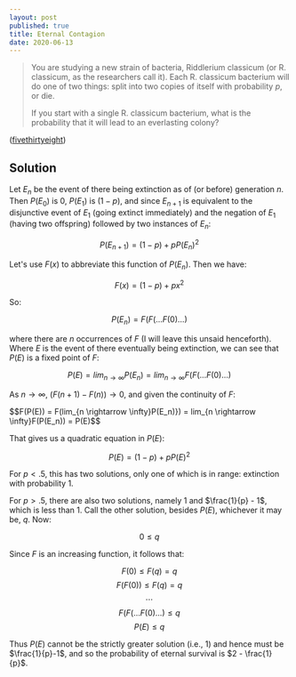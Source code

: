 ```yaml
---
layout: post
published: true
title: Eternal Contagion
date: 2020-06-13
---
```


>You are studying a new strain of bacteria, Riddlerium classicum (or R. classicum, as the researchers call it). Each R. classicum bacterium will do one of two things: split into two copies of itself with probability $p$, or die. 
>
>If you start with a single R. classicum bacterium, what is the probability that it will lead to an everlasting colony?

<!--more-->

([fivethirtyeight](https://fivethirtyeight.com/features/how-long-will-the-bacterial-colony-last/))

## Solution

Let $E_n$ be the event of there being extinction as of (or before) generation $n$. Then $P(E_0)$ is $0$, $P(E_1)$ is $(1-p)$, and since $E_{n+1}$ is equivalent to the disjunctive event of $E_1$ (going extinct immediately) and the negation of $E_1$ (having two offspring) followed by two instances of $E_{n}$:

$$P(E_{n+1}) = (1-p) + pP(E_{n})^2$$

Let's use $F(x)$ to abbreviate this function of $P(E_n)$. Then we have:

$$F(x) = (1-p) + px^2$$

So:

$$P(E_n) = F(F(\ldots F(0)\ldots)$$

where there are $n$ occurrences of $F$ (I will leave this unsaid henceforth). Where $E$ is the event of there eventually being extinction, we can see that $P(E)$ is a fixed point of $F$:

$$P(E) = lim_{n \rightarrow \infty} P(E_n) = 
lim_{n \rightarrow \infty} F(F(\ldots F(0)\ldots)
$$

As $n \rightarrow \infty$, $(F(n+1) - F(n)) \rightarrow 0$, and given the continuity of $F$:

$$F(P(E)) = F(lim_{n \rightarrow \infty}P(E_n)}) 
= lim_{n \rightarrow \infty}F(P(E_n)) = P(E)$$

That gives us a quadratic equation in $P(E)$:

$$P(E) = (1-p) + pP(E)^2$$

For $p < .5$, this has two solutions, only one of which is in range: extinction with probability $1$.

For $p>.5$, there are also two solutions, namely $1$ and $\frac{1}{p} - 1$, which is less than $1$. Call the other solution, besides $P(E)$, whichever it may be, $q$. Now:

$$0 \leq q$$

Since $F$ is an increasing function, it follows that:

$$F(0) \leq F(q) = q$$
$$F(F(0)) \leq F(q) = q$$
$$\cdots$$
$$ F(F(\ldots F(0)\ldots) \leq q $$
$$ P(E) \leq q $$

Thus $P(E)$ cannot be the strictly greater solution (i.e., $1$) and hence must be $\frac{1}{p}-1$, and so the probability of eternal survival is $2 - \frac{1}{p}$.

<br>